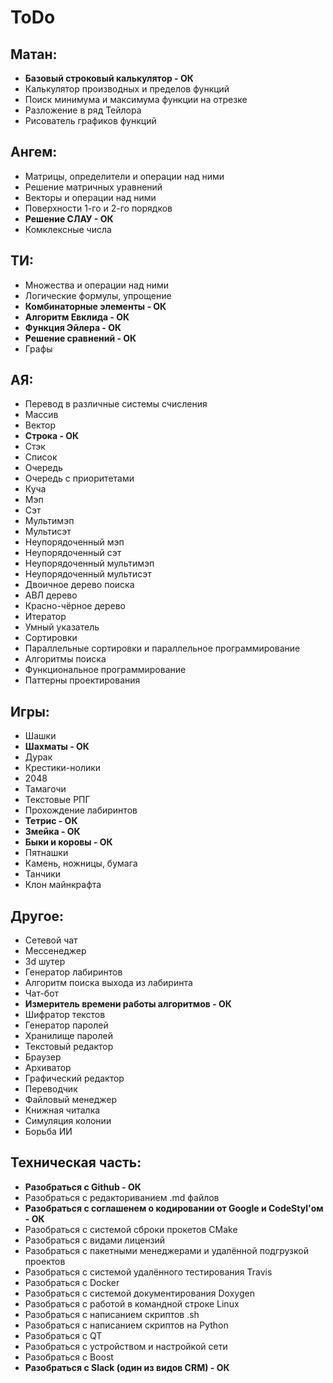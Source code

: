 # ToDo

## Матан:
- **Базовый строковый калькулятор - ОК**
- Калькулятор производных и пределов функций
- Поиск минимума и максимума функции на отрезке
- Разложение в ряд Тейлора
- Рисователь графиков функций

## Ангем:
- Матрицы, определители и операции над ними
- Решение матричных уравнений
- Векторы и операции над ними
- Поверхности 1-го и 2-го порядков
- **Решение СЛАУ - ОК**
- Комклексные числа

## ТИ:
- Множества и операции над ними
- Логические формулы, упрощение
- **Комбинаторные элементы - ОК**
- **Алгоритм Евклида - ОК**
- **Функция Эйлера - ОК**
- **Решение сравнений - ОК**
- Графы

## АЯ:
- Перевод в различные системы счисления
- Массив
- Вектор
- **Строка - ОК**
- Стэк
- Список
- Очередь
- Очередь с приоритетами
- Куча
- Мэп
- Сэт
- Мультимэп
- Мультисэт
- Неупорядоченный мэп
- Неупорядоченный сэт
- Неупорядоченный мультимэп
- Неупорядоченный мультисэт
- Двоичное дерево поиска
- АВЛ дерево
- Красно-чёрное дерево
- Итератор
- Умный указатель
- Сортировки
- Параллельные сортировки и параллельное программирование
- Алгоритмы поиска
- Функциональное программирование
- Паттерны проектирования

## Игры:
- Шашки
- **Шахматы - ОК**
- Дурак
- Крестики-нолики
- 2048
- Тамагочи
- Текстовые РПГ
- Прохождение лабиринтов
- **Тетрис - ОК**
- **Змейка - ОК**
- **Быки и коровы - ОК**
- Пятнашки
- Камень, ножницы, бумага
- Танчики
- Клон майнкрафта

## Другое:
- Сетевой чат
- Мессенеджер
- 3d шутер
- Генератор лабиринтов
- Алгоритм поиска выхода из лабиринта
- Чат-бот
- **Измеритель времени работы алгоритмов - ОК**
- Шифратор текстов
- Генератор паролей
- Хранилище паролей
- Текстовый редактор
- Браузер
- Архиватор
- Графический редактор
- Переводчик
- Файловый менеджер
- Книжная читалка
- Симуляция колонии
- Борьба ИИ

## Техническая часть:
- **Разобраться с Github - ОК**
- Разобраться с редакториванием .md файлов
- **Разобраться с соглашенем о кодировании от Google и CodeStyl'ом - ОК**
- Разобраться с системой сброки прокетов CMake
- Разобраться с видами лицензий
- Разобраться с пакетными менеджерами и удалённой подгрузкой проектов
- Разобраться с системой удалённого тестирования Travis
- Разобраться с Docker
- Разобраться с системой документирования Doxygen
- Разобраться с работой в командной строке Linux
- Разобраться с написанием скриптов .sh
- Разобраться с написанием скриптов на Python
- Разобраться с QT
- Разобраться с устройством и настройкой сети
- Разобраться с Boost
- **Разобраться с Slack (один из видов CRM) - ОК**
